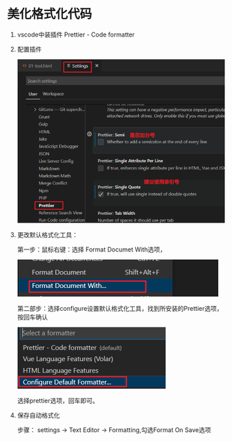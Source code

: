# 美化格式化代码

1. vscode中装插件 Prettier - Code formatter

2. 配置插件

   ![1664413157484](assets/1664413157484.png)

3. 更改默认格式化工具：

   第一步：鼠标右键：选择 Format Documet With选项，

   ![1664413357157](assets/1664413357157.png)

   第二部步：选择configure设置默认格式化工具，找到所安装的Prettier选项，按回车确认

   ![1664413391493](assets/1664413391493.png)

   选择prettier选项，回车即可。


4. 保存自动格式化

   步骤： settings -> Text Editor -> Formatting,勾选Format On Save选项


   





